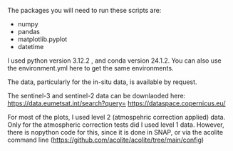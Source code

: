 The packages you will need to run these scripts are:
- numpy
- pandas
- matplotlib.pyplot
- datetime

I used python version 3.12.2 , and conda version 24.1.2. You can also use the environment.yml here to get the same environments. 

The data, particularly for the in-situ data, is available by request.

The sentinel-3 and sentinel-2 data can be downlaoded here: 
https://data.eumetsat.int/search?query=
https://dataspace.copernicus.eu/

For most of the plots, I used level 2 (atmospehric correction applied) data. Only for the atmospheric correction tests did I used level 1 data. 
However, there is nopython code for this, since it is done in SNAP, or via the acolite command line (https://github.com/acolite/acolite/tree/main/config)
